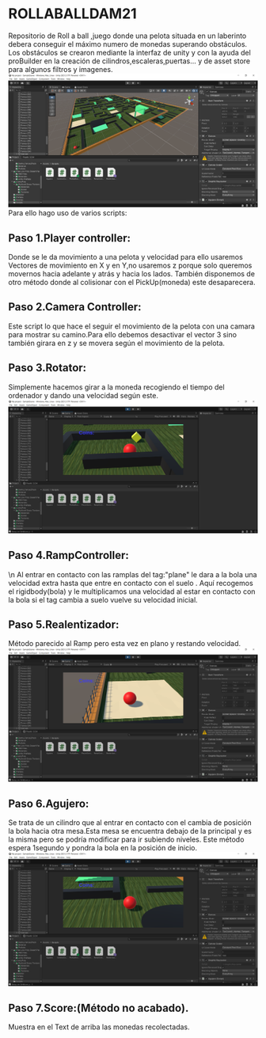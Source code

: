 # ROLLABALLDAM21
Repositorio de Roll a ball ,juego donde una pelota situada en un laberinto debera conseguir el máximo numero de monedas superando obstáculos.
Los obstáculos se crearon mediante la interfaz de unity y con la ayuda del proBuilder en la creación de cilindros,escaleras,puertas... y de asset store para algunos filtros y imagenes.
![Panoramica](/Imagenes/Laberinto.png)
Para ello hago uso de varios scripts:
## Paso 1.Player controller:
Donde se le da movimiento a una pelota y velocidad para ello usaremos Vectores de movimiento en X y en Y,no usaremos z porque solo queremos movernos hacia adelante y atrás y hacia los lados.
También disponemos de otro método donde al colisionar con el PickUp(moneda) este desaparecera.

## Paso 2.Camera Controller:
  Este script lo que hace el seguir el movimiento de la pelota con una camara para mostrar su camino.Para ello debemos desactivar el vector 3 sino también girara en z y se movera según el movimiento de la pelota.

## Paso 3.Rotator:
  Simplemente hacemos girar a la moneda recogiendo el tiempo del ordenador y dando una velocidad según este.
![Imagen del coin](/Imagenes/Coin.png)
## Paso 4.RampController:
\n Al entrar en contacto con las ramplas del tag:"plane"  le dara a la bola una velocidad extra hasta que entre en contacto con el suelo .
Aquí recogemos el rigidbody(bola) y le multiplicamos una velocidad al estar en contacto con la bola si el tag cambia a suelo vuelve su velocidad inicial.

## Paso 5.Realentizador:
  Método parecido al Ramp pero esta vez en plano y restando velocidad.
![Foso de arena](/Imagenes/Realentizador.png)

## Paso 6.Agujero:
  Se trata de un cilindro que al entrar en contacto con el cambia de posición la bola hacia otra mesa.Esta mesa se encuentra debajo de la principal y es la misma pero se podría modificar para ir subiendo niveles.
Este método espera 1segundo y pondra la bola en la posición de inicio.
![Imagen del agujero donde caera la bola](/Imagenes/Agujero.png)

## Paso 7.Score:(Método no acabado).
  Muestra en el Text de arriba las monedas recolectadas.





